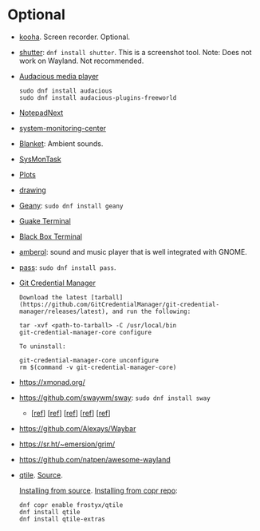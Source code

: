 # Optional

- [kooha](https://github.com/SeaDve/Kooha). Screen recorder. Optional.
- [shutter](https://shutter-project.org/): `dnf install shutter`. This is a screenshot tool. Note: Does not work on Wayland. Not recommended.
- [Audacious media player](https://audacious-media-player.org/)

    ```shell
    sudo dnf install audacious
    sudo dnf install audacious-plugins-freeworld
    ```

- [NotepadNext](https://github.com/dail8859/NotepadNext)
- [system-monitoring-center](https://github.com/hakandundar34coding/system-monitoring-center)
- [Blanket](https://github.com/rafaelmardojai/blanket): Ambient sounds.
- [SysMonTask](https://github.com/KrispyCamel4u/SysMonTask)
- [Plots](https://github.com/alexhuntley/Plots/)
- [drawing](https://github.com/maoschanz/drawing)
- [Geany](https://www.geany.org): `sudo dnf install geany`
- [Guake Terminal](https://github.com/Guake/guake)
- [Black Box Terminal](https://gitlab.gnome.org/raggesilver/blackbox)
- [amberol](https://gitlab.gnome.org/World/amberol): sound and music player that is well integrated with GNOME.
- [pass](https://www.passwordstore.org): `sudo dnf install pass`.
- [Git Credential Manager](https://github.com/GitCredentialManager/git-credential-manager/blob/main/docs/credstores.md)

  ```shell
  Download the latest [tarball](https://github.com/GitCredentialManager/git-credential-manager/releases/latest), and run the following:

  tar -xvf <path-to-tarball> -C /usr/local/bin
  git-credential-manager-core configure
  
  To uninstall:

  git-credential-manager-core unconfigure
  rm $(command -v git-credential-manager-core)
  ```

- <https://xmonad.org/>
- <https://github.com/swaywm/sway>: `sudo dnf install sway`
  - [[ref](https://computingforgeeks.com/setup-sway-tiling-window-manager-on-fedora-with-waybar/)] [[ref](https://thomas-leister.de/sway-window-manager/)] [[ref](https://www.techjunkie.com/tiling-window-managers/)] [[ref](https://www.greghilston.com/post/tiling-window-managers/)] [[ref](https://www.reddit.com/r/swaywm/comments/sphp7b/a_quick_look_to_sway_wm_with_nvidias_drivers/)]
- <https://github.com/Alexays/Waybar>
- <https://sr.ht/~emersion/grim/>
- <https://github.com/natpen/awesome-wayland>
- [qtile](http://www.qtile.org/). [Source](https://github.com/qtile/qtile).

  [Installing from source](http://docs.qtile.org/en/stable/manual/install/index.html#installing-from-source).
  [Installing from copr repo](https://copr.fedorainfracloud.org/coprs/frostyx/qtile/):

  ```shell
  dnf copr enable frostyx/qtile
  dnf install qtile
  dnf install qtile-extras
  ```
